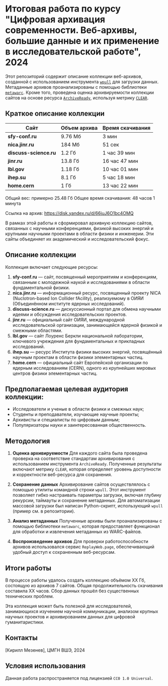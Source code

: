 # Итоговая работа по курсу "Цифровая архивация современности. Веб-архивы, большие данные и их применение в исследовательской работе", 2024

Этот репозиторий содержит описание коллекции веб-архивов, созданной с использованием инструмента [`wpull`](https://wpull.readthedocs.io/en/master/) для загрузки данных. Метаданные архивов проанализированы с помощью библиотеки [`metawarc`](https://github.com/datacoon/metawarc). Кроме того, проведена оценка архивируемости коллекции сайтов на основе ресурса [`ArchiveReady`](https://archiveready.com/), используя метрику [`CLEAR`](https://purl.pt/24107/1/iPres2013_PDF/CLEAR%20a%20credible%20method%20to%20evaluate%20website%20archivability.pdf).


## Краткое описание коллекции

| Сайт               | Объем архива | Время скачивания |
|--------------------|--------------|------------------|
| **sfy-conf.ru**    | 9.76 Мб        | 3 мин           |
| **nica.jinr.ru**   | 184 Мб        | 51 сек      |
| **discuss-science.ru** | 1.2 Гб     | 1 час 39 мин           |
| **jinr.ru**        | 13.8 Гб        | 16 час 47 мин  |
| **lbl.gov**        | 1.18 Гб        | 10 час 01 мин  |
| **ihep.su**        | 8.1 Гб        |  5 час 18 мин           |
| **home.cern**      | 1 Гб        | 13 час 22 мин  |

Общий вес: примерно 25.48 Гб
Общее время скачивания: 48 часов 1 минута

Ссылка на архив: https://disk.yandex.ru/d/66juJ6O1bc4OMQ

В рамках этой работы я сформировал архивную коллекцию сайтов, связанных с научными конференциями, физикой высоких энергий и крупными научными проектами в области физики и инженерии. Эти сайты объединяет их академический и исследовательский фокус.

## Описание коллекции

Коллекция включает следующие ресурсы:

1. **sfy-conf.ru** — сайт, посвященный мероприятиям и конференциям, связанным с молодежной наукой и исследованиями в области фундаментальной физики.
2. **nica.jinr.ru** — информационный ресурс, посвященный проекту NICA (Nuclotron-based Ion Collider fAcility), реализуемому в ОИЯИ (Объединённом институте ядерных исследований).
3. **discuss-science.ru** — дискуссионный портал для обмена научными идеями и обсуждения исследовательских проектов.
4. **jinr.ru** — официальный сайт ОИЯИ, международной исследовательской организации, занимающейся ядерной физикой и смежными областями.
5. **lbl.gov** — сайт Лоуренс Беркли национальной лаборатории, ключевого учреждения для фундаментальных и прикладных исследований.
6. **ihep.su** — ресурс Института физики высоких энергий, посвящённый научным проектам в области физики элементарных частиц.
7. **home.cern** — официальный сайт Европейской организации по ядерным исследованиям (CERN), одного из крупнейших мировых центров физики элементарных частиц.

## Предполагаемая целевая аудитория коллекции:

- Исследователи и ученые в области физики и смежных наук; <br>
- Студенты и преподаватели, изучающие научные проекты; <br>
- Архивисты и специалисты по цифровым данным; <br>
- Популяризаторы науки и заинтересованная общественность.

## Методология

1. **Оценка архивируемости**
   Для каждого сайта была проведена проверка на соответствие стандартам архивирования с использованием инструмента `ArchiveReady`. Полученные результаты включают метрику `CLEAR`, которая определяет уровень доступности и корректности веб-ресурса для сохранения.

2. **Сохранение данных**
   Архивирование сайтов осуществлялось с помощью утилиты командной строки `wpull`. Этот инструмент позволяет гибко настраивать параметры загрузки, включая глубину рекурсии, таймауты и сохранение метаданных. Для автоматизации массовой загрузки был написан Python-скрипт, использующий `wpull` (пример см. в репозитории).

3. **Анализ метаданных**
   Полученные архивы были проанализированы с помощью библиотеки `metawarc`, которая предоставляет функционал для обработки и извлечения метаданных из WARC-файлов.

4. **Воспроизведение архивов**
   Для проверки работоспособности архивов использовался сервис `ReplayWeb.page`, обеспечивающий удобный доступ к сохраненным веб-ресурсам.

## Итоги работы

В процессе работы удалось создать коллекцию объёмом XX Гб, состоящую из архивов 7 сайтов. Общая продолжительность скачивания составила XX часов. Сбор данных прошёл без существенных технических проблем.

Эта коллекция может быть полезной для исследователей, занимающихся изучением научной коммуникации, анализом крупных научных проектов и архивированием данных для цифровой гуманитаристики.

## Контакты
[Кирилл Мезенев], ЦМГН ВШЭ, 2024

## Условия использования
Данная работа распространяется под лицензией `CC0 1.0 Universal`.
